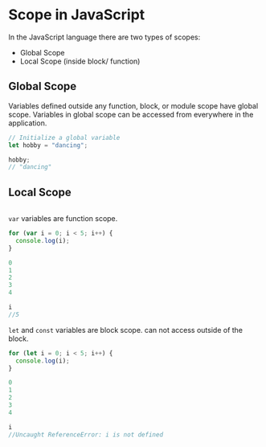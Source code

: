 
# Scope in JavaScript

In the JavaScript language there are two types of scopes:

-   Global Scope
-   Local Scope (inside block/ function)

## Global Scope
Variables defined outside any function, block, or module scope have global scope.
Variables in global scope can be accessed from everywhere in the application.
```javascript
// Initialize a global variable
let hobby = "dancing";

hobby;
// "dancing"
```

## Local Scope

```javascript

```

`var` variables are function scope.
```javascript
for (var i = 0; i < 5; i++) {
  console.log(i);
}

0
1
2
3
4

i
//5
```
`let` and `const` variables are block scope. can not access outside of the block.
```javascript
for (let i = 0; i < 5; i++) {
  console.log(i);
}

0
1
2
3
4

i
//Uncaught ReferenceError: i is not defined
```
<!--stackedit_data:
eyJoaXN0b3J5IjpbMjAyMTMzMjM5LC01MTAwMzI1MywxNTk2OD
Y1NDEsNDAxMjkwMDg2XX0=
-->